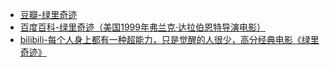 - [豆瓣-绿里奇迹](https://movie.douban.com/subject/1300374/)
- [百度百科-绿里奇迹（美国1999年弗兰克·达拉伯恩特导演电影）](https://baike.baidu.com/item/%E7%BB%BF%E9%87%8C%E5%A5%87%E8%BF%B9/15434827)
- [bilibili-每个人身上都有一种超能力，只是觉醒的人很少，高分经典电影《绿里奇迹》](https://www.bilibili.com/video/BV1Wz4y1A7u7/)
